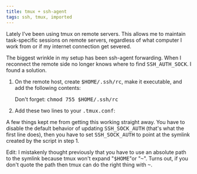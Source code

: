 ```yaml
---
title: tmux + ssh-agent
tags: ssh, tmux, imported
---
```


Lately I've been using tmux on remote servers. This allows me to maintain
task-specific sessions on remote servers, regardless of what computer I work
from or if my internet connection get severed.

The biggest wrinkle in my setup has been ssh-agent forwarding. When I reconnect
the remote side no longer knows where to find <tt>SSH_AUTH_SOCK</tt>. I found a
solution.

1. On the remote host, create <tt>$HOME/.ssh/rc</tt>, make it executable, and add the following contents:

    <script src="https://gist.github.com/2253834.js?file=rc"></script>

    Don't forget: <tt>chmod 755 $HOME/.ssh/rc</tt>

2. Add these two lines to your <tt>.tmux.conf</tt>:

    <script src="https://gist.github.com/2253845.js?file=.tmux.conf"> </script>

A few things kept me from getting this working straight away. You have to
disable the default behavior of updating <tt>SSH_SOCK_AUTH</tt> (that's what
the first line does), then you have to set <tt>SSH_SOCK_AUTH</tt> to point at
the symlink created by the script in step 1.

Edit: I mistakenly thought previously that you have to use an absolute path to
the symlink because tmux won't expand "<tt>$HOME</tt>"or "<tt>~</tt>". Turns
out, if you don't quote the path then tmux can do the right thing with
<tt>~</tt>.
